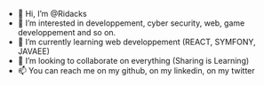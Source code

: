 - 👋 Hi, I’m @Ridacks
- 👀 I’m interested in developpement, cyber security, web, game developpement and so on.
- 🌱 I’m currently learning web developpement (REACT, SYMFONY, JAVAEE)
- 💞️ I’m looking to collaborate on everything (Sharing is Learning)
- 📫 You can reach me on my github, on my linkedin, on my twitter

<!---
Ridacks/Ridacks is a ✨ special ✨ repository because its `README.md` (this file) appears on your GitHub profile.
You can click the Preview link to take a look at your changes.
--->

